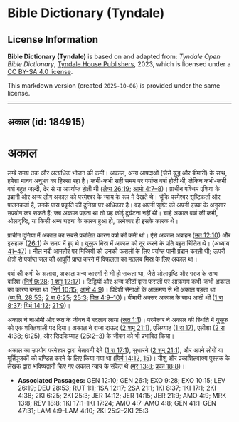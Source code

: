 # Bible Dictionary (Tyndale)

## License Information

**Bible Dictionary (Tyndale)** is based on and adapted from: _Tyndale Open Bible Dictionary_, [Tyndale House Publishers](https://tyndaleopenresources.com/), 2023, which is licensed under a [CC BY-SA 4.0 license](https://creativecommons.org/licenses/by-sa/4.0/legalcode.en).

This markdown version (created `2025-10-06`) is provided under the same license.



--------------------------------

## अकाल (id: 184915)

अकाल
====

लम्बे समय तक और अत्यधिक भोजन की कमी। अकाल, अन्य आपदाओं (जैसे युद्ध और बीमारी) के साथ, हमेशा मानव अनुभव का हिस्सा रहा है। कभी\-कभी सही समय पर पर्याप्त वर्षा होती थी, लेकिन कभी\-कभी वर्षा बहुत जल्दी, देर से या अपर्याप्त होती थी ([लैव्य 26:19](https://ref.ly/Lev26:19); [आमो 4:7–8](https://ref.ly/Amos4:7-Amos4:8))। प्राचीन पश्चिम एशिया के इब्रानी और अन्य लोग अकाल को परमेश्वर के न्याय के रूप में देखते थे। चूंकि परमेश्वर सृष्टिकर्ता और पालनकर्ता हैं, उनके पास प्रकृति की दुनिया पर अधिकार है। वह अपनी सृष्टि को अपनी इच्छा के अनुसार उपयोग कर सकते हैं; जब अकाल पड़ता था तो यह कोई दुर्घटना नहीं थी। चाहे अकाल वर्षा की कमी, ओलावृष्टि, या किसी अन्य घटना के कारण हुआ हो, परमेश्वर ही इसके कारक थे।

प्राचीन दुनिया में अकाल का सबसे प्रचलित कारण वर्षा की कमी थी। ऐसे अकाल अब्राहम ([उत 12:10](https://ref.ly/Gen12:10)) और इसहाक ([26:1](https://ref.ly/Gen26:1)) के समय में हुए थे। यूसुफ मिस्र में अकाल को दूर करने के प्रति बहुत चिंतित थे। (अध्याय [41–47](https://ref.ly/Gen41:1-Gen47:31))। नील नदी आमतौर पर मिस्रियों को उनकी फसलों के लिए पर्याप्त पानी प्रदान करती थी; ऊपरी क्षेत्रों से पर्याप्त जल की आपूर्ति प्राप्त करने में विफलता का मतलब मिस्र के लिए अकाल था।

वर्षा की कमी के अलावा, अकाल अन्य कारणों से भी हो सकता था, जैसे ओलावृष्टि और गरज के साथ बारिश ([निर्ग 9:28](https://ref.ly/Exod9:28); [1 शमू 12:17](https://ref.ly/1Sam12:17))। टिड्डियों और अन्य कीटों द्वारा फसलों पर आक्रमण कभी\-कभी अकाल का कारण बनता था ([निर्ग 10:15](https://ref.ly/Exod10:15); [आमो 4:9](https://ref.ly/Amos4:9))। विदेशी सेनाओं के आक्रमण से भी अकाल पड़ता था ([व्य.वि. 28:53](https://ref.ly/Deut28:53); [2 रा 6:25](https://ref.ly/2Kgs6:25); [25:3](https://ref.ly/2Kgs25:3); [विल 4:9–10](https://ref.ly/Lam4:9-Lam4:10))। बीमारी अक्सर अकाल के साथ आती थी ([1 रा 8:37](https://ref.ly/1Kgs8:37); [यिर्म 14:12](https://ref.ly/Jer14:12); [21:9](https://ref.ly/Jer21:9))।

अकाल ने नाओमी और रूत के जीवन में बदलाव लाया ([रूत 1:1](https://ref.ly/Ruth1:1))। परमेश्वर ने अकाल की स्थिति में युसूफ को एक शक्तिशाली पद दिया। अकाल ने राजा दाऊद ([2 शमू 21:1](https://ref.ly/2Sam21:1)), एलिय्याह ([1 रा 17](https://ref.ly/1Kgs17:1-1Kgs17:24)), एलीशा ([2 रा 4:38](https://ref.ly/2Kgs4:38); [6:25](https://ref.ly/2Kgs6:25)), और सिदकिय्याह ([25:2–3](https://ref.ly/2Kgs25:2-2Kgs25:3)) के जीवन को भी प्रभावित किया।

अकाल का उपयोग परमेश्वर द्वारा चेतावनी देने ([1 रा 17:1](https://ref.ly/1Kgs17:1)), सुधारने ([2 शमू 21:1](https://ref.ly/2Sam21:1)), और अपने लोगों या मूर्तिपूजकों को दण्डित करने के लिए किया गया था ([यिर्म 14:12, 15](https://ref.ly/Jer14:12))। यीशु और प्रकाशितवाक्य पुस्तक के लेखक द्वारा भविष्यद्वानी किए गए अकाल न्याय के संकेत थे ([मर 13:8](https://ref.ly/Mark13:8); [प्रका 18:8](https://ref.ly/Rev18:8))।

* **Associated Passages:** GEN 12:10; GEN 26:1; EXO 9:28; EXO 10:15; LEV 26:19; DEU 28:53; RUT 1:1; 1SA 12:17; 2SA 21:1; 1KI 8:37; 1KI 17:1; 2KI 4:38; 2KI 6:25; 2KI 25:3; JER 14:12; JER 14:15; JER 21:9; AMO 4:9; MRK 13:8; REV 18:8; 1KI 17:1–1KI 17:24; AMO 4:7–AMO 4:8; GEN 41:1–GEN 47:31; LAM 4:9–LAM 4:10; 2KI 25:2–2KI 25:3

